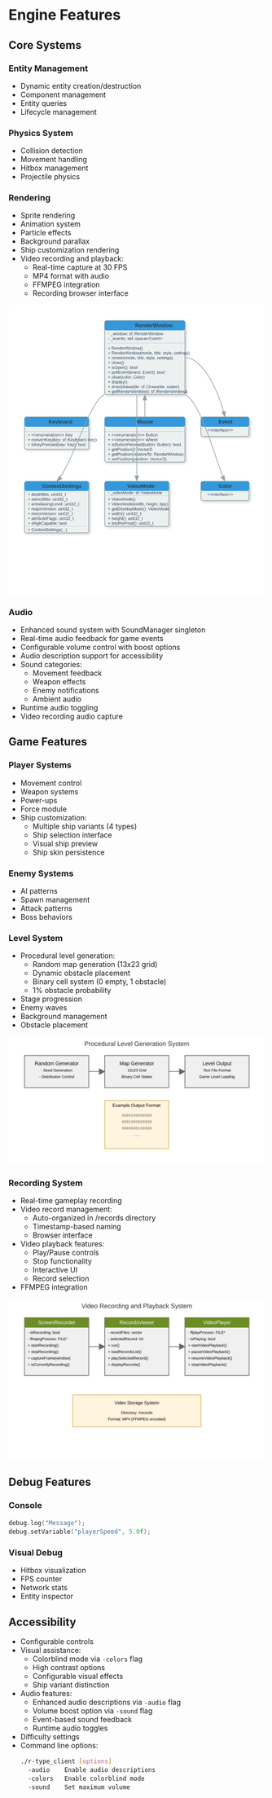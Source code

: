 # Engine Features

## Core Systems

### Entity Management

- Dynamic entity creation/destruction
- Component management
- Entity queries
- Lifecycle management

### Physics System

- Collision detection
- Movement handling
- Hitbox management
- Projectile physics

### Rendering

- Sprite rendering
- Animation system
- Particle effects
- Background parallax
- Ship customization rendering
- Video recording and playback:
  - Real-time capture at 30 FPS
  - MP4 format with audio
  - FFMPEG integration
  - Recording browser interface

![SFML Diagram](sfml_class_diagram.svg)

### Audio

- Enhanced sound system with SoundManager singleton
- Real-time audio feedback for game events
- Configurable volume control with boost options
- Audio description support for accessibility
- Sound categories:
  - Movement feedback
  - Weapon effects
  - Enemy notifications
  - Ambient audio
- Runtime audio toggling
- Video recording audio capture

## Game Features

### Player Systems

- Movement control
- Weapon systems
- Power-ups
- Force module
- Ship customization:
  - Multiple ship variants (4 types)
  - Ship selection interface
  - Visual ship preview
  - Ship skin persistence

### Enemy Systems

- AI patterns
- Spawn management
- Attack patterns
- Boss behaviors

### Level System

- Procedural level generation:
  - Random map generation (13x23 grid)
  - Dynamic obstacle placement
  - Binary cell system (0 empty, 1 obstacle)
  - 1% obstacle probability
- Stage progression
- Enemy waves
- Background management
- Obstacle placement

![Procedural Generation](procedural-generation.svg)

### Recording System

- Real-time gameplay recording
- Video record management:
  - Auto-organized in /records directory
  - Timestamp-based naming
  - Browser interface
- Video playback features:
  - Play/Pause controls
  - Stop functionality
  - Interactive UI
  - Record selection
- FFMPEG integration

![Video System](video-system-diagram.svg)

## Debug Features

### Console

```cpp
debug.log("Message");
debug.setVariable("playerSpeed", 5.0f);
```

### Visual Debug

- Hitbox visualization
- FPS counter
- Network stats
- Entity inspector

## Accessibility

- Configurable controls
- Visual assistance:
  - Colorblind mode via `-colors` flag
  - High contrast options
  - Configurable visual effects
  - Ship variant distinction
- Audio features:
  - Enhanced audio descriptions via `-audio` flag
  - Volume boost option via `-sound` flag
  - Event-based sound feedback
  - Runtime audio toggles
- Difficulty settings
- Command line options:
  ```bash
  ./r-type_client [options]
    -audio    Enable audio descriptions
    -colors   Enable colorblind mode
    -sound    Set maximum volume
  ```